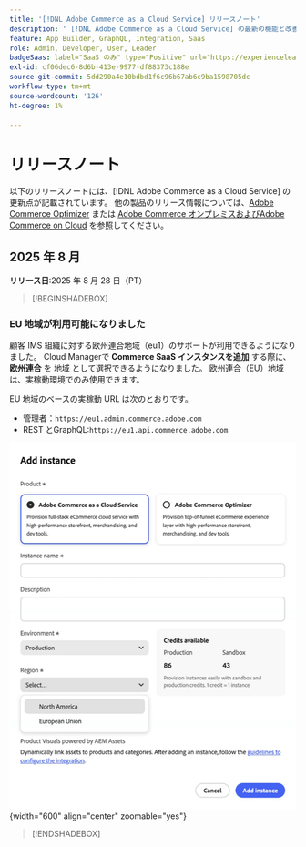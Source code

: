 ```yaml
---
title: '[!DNL Adobe Commerce as a Cloud Service] リリースノート'
description: ' [!DNL Adobe Commerce as a Cloud Service] の最新の機能と改善点について説明します。'
feature: App Builder, GraphQL, Integration, Saas
role: Admin, Developer, User, Leader
badgeSaas: label="SaaS のみ" type="Positive" url="https://experienceleague.adobe.com/en/docs/commerce/user-guides/product-solutions" tooltip="Adobe Commerce as a Cloud ServiceおよびAdobe Commerce Optimizer プロジェクトにのみ適用されます（Adobeで管理される SaaS インフラストラクチャ）。"
exl-id: cf06dec6-8d6b-413e-9977-df88373c188e
source-git-commit: 5dd290a4e10bdbd1f6c96b67ab6c9ba1598705dc
workflow-type: tm+mt
source-wordcount: '126'
ht-degree: 1%

---
```


# リリースノート

以下のリリースノートには、[!DNL Adobe Commerce as a Cloud Service] の更新点が記載されています。 他の製品のリリース情報については、[Adobe Commerce Optimizer](../optimizer/release-notes.md) または [Adobe Commerce オンプレミスおよびAdobe Commerce on Cloud](https://experienceleague.adobe.com/en/docs/commerce-operations/release/notes/overview) を参照してください。

## 2025 年 8 月

**リリース日**:2025 年 8 月 28 日（PT）

>[!BEGINSHADEBOX]

### EU 地域が利用可能になりました

顧客 IMS 組織に対する欧州連合地域（eu1）のサポートが利用できるようになりました。 Cloud Managerで **Commerce SaaS インスタンスを追加** する際に、**欧州連合** を [ 地域 ](./getting-started.md#create-an-instance) として選択できるようになりました。 欧州連合（EU）地域は、実稼動環境でのみ使用できます。

EU 地域のベースの実稼動 URL は次のとおりです。

* 管理者：`https://eu1.admin.commerce.adobe.com`
* REST とGraphQL:`https://eu1.api.commerce.adobe.com`

![ インスタンスを作成 ](./assets/create-instance-eu.png){width="600" align="center" zoomable="yes"}

>[!ENDSHADEBOX]
